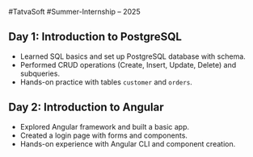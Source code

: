 #TatvaSoft 
#Summer-Internship – 2025

## Day 1: Introduction to PostgreSQL
- Learned SQL basics and set up PostgreSQL database with schema.
- Performed CRUD operations (Create, Insert, Update, Delete) and subqueries.
- Hands-on practice with tables `customer` and `orders`.

## Day 2: Introduction to Angular
- Explored Angular framework and built a basic app.
- Created a login page with forms and components.
- Hands-on experience with Angular CLI and component creation.
